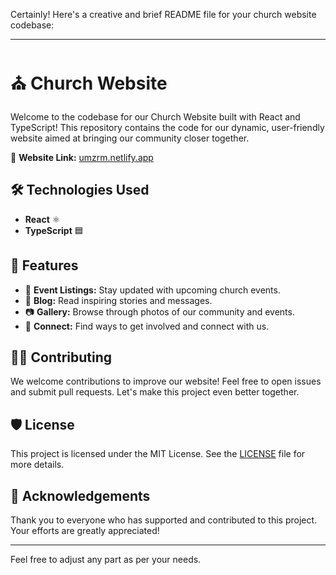 Certainly! Here's a creative and brief README file for your church website codebase:

---

# ⛪ Church Website

Welcome to the codebase for our Church Website built with React and TypeScript! This repository contains the code for our dynamic, user-friendly website aimed at bringing our community closer together.

🔗 **Website Link:** [umzrm.netlify.app](https://umzrm.netlify.app/)

## 🛠️ Technologies Used

- **React** ⚛️
- **TypeScript** 🟦

## 🌟 Features

- 📅 **Event Listings:** Stay updated with upcoming church events.
- 📝 **Blog:** Read inspiring stories and messages.
- 📷 **Gallery:** Browse through photos of our community and events.
- 🤝 **Connect:** Find ways to get involved and connect with us.

## 👨‍💻 Contributing

We welcome contributions to improve our website! Feel free to open issues and submit pull requests. Let's make this project even better together.

## 🛡️ License

This project is licensed under the MIT License. See the [LICENSE](LICENSE) file for more details.

## 🙏 Acknowledgements

Thank you to everyone who has supported and contributed to this project. Your efforts are greatly appreciated!

---

Feel free to adjust any part as per your needs.